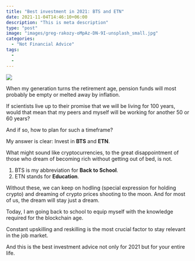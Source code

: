 ```yaml
---
title: "Best investment in 2021: BTS and ETN"
date: 2021-11-04T14:46:10+06:00
description: "This is meta description"
type: "post"
image: "images/greg-rakozy-oMpAz-DN-9I-unsplash_small.jpg"
categories: 
  - "Not Financial Advice"
tags:
  - 
  - 
---
```





![](../images/post-img.jpg)

When my generation turns the retirement age, pension funds will most probably be empty or melted away by inflation.

If scientists live up to their promise that we will be living for 100 years, would that mean that my peers and myself will be working for another 50 or 60 years? 

And if so, how to plan for such a timeframe?  



My answer is clear: Invest in **BTS** and **ETN**.

What might sound like cryptocurrencies, to the great disappointment of those who dream of becoming rich without getting out of bed, is not.

1. BTS is my abbreviation for **Back to School**.
1. ETN stands for **Education**.

Without these, we can keep on hodling (special expression for holding crypto) and dreaming of crypto prices shooting to the moon. And for most of us, the dream will stay just a dream. 

Today, I am going back to school to equip myself with the knowledge required for the blockchain age.

Constant upskilling and reskilling is the most crucial factor to stay relevant in the job market.  

And this is the best investment advice not only for 2021 but for your entire life. 



